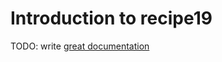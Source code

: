 # Introduction to recipe19

TODO: write [great documentation](http://jacobian.org/writing/what-to-write/)
